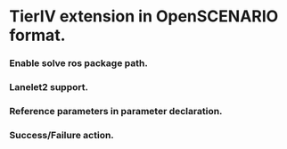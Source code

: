 # TierIV extension in OpenSCENARIO format.
### Enable solve ros package path.  

### Lanelet2 support.  

### Reference parameters in parameter declaration.  

### Success/Failure action. 
